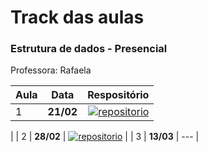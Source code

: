 <h1> Track das aulas</h1>

<h3> Estrutura de dados - Presencial </h3>
Professora: Rafaela





| Aula |   Data    |                                                                                                                                                                           Respositório |
|:-----|:---------:|---------------------------------------------------------------------------------------------------------------------------------------------------------------------------------------:|
| 1    | **21/02** |   [![repositorio](https://img.shields.io/badge/repositorio-pink?style=for-the-badge&logo=github&logoColor=black)](https://github.com/gabriellesote/4semestre/tree/main/rafa/src/aula1) 
|
| 2    | **28/02** | [![repositorio](https://img.shields.io/badge/repositorio-8286ff?style=for-the-badge&logo=github&logoColor=black)](https://github.com/gabriellesote/4semestre/tree/main/rafa/src/aula2) |
| 3    | **13/03** |                                                                                                                                                                                    --- |





